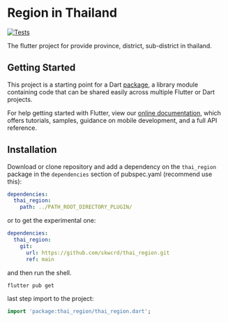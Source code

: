 # Region in Thailand

[![Tests](https://github.com/skwcrd/thai_region/actions/workflows/ci.yml/badge.svg)](https://github.com/skwcrd/thai_region/actions/workflows/ci.yml)

The flutter project for provide province, district, sub-district in thailand.

## Getting Started

This project is a starting point for a Dart [package](https://flutter.dev/developing-packages/), a library module containing code that can be shared easily across multiple Flutter or Dart projects.

For help getting started with Flutter, view our [online documentation](https://flutter.dev/docs), which offers tutorials, samples, guidance on mobile development, and a full API reference.

## Installation

Download or clone repository and add a dependency on the `thai_region` package in the `dependencies` section of pubspec.yaml (recommend use this):

```yaml
dependencies:
  thai_region:
    path: ../PATH_ROOT_DIRECTORY_PLUGIN/
```

or to get the experimental one:

```yaml
dependencies:
  thai_region:
    git:
      url: https://github.com/skwcrd/thai_region.git
      ref: main
```

and then run the shell.

```cmd
flutter pub get
```

last step import to the project:

```dart
import 'package:thai_region/thai_region.dart';
```
